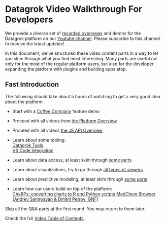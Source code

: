 # Datagrok Video Walkthrough For Developers

We provide a diverse set of [recorded overviews](video-contents.md) and demos for the Datagrok platform on our [Youtube channel](https://www.youtube.com/channel/UCXPHEjOd4gyZ6m6Ji-iOBYg). Please subscribe to this channel to receive the latest updates!

In this document, we’ve structured these video content parts in a way to let you skim through what you find most interesting. Many parts are useful not only for the most of the regular platform users, but also for the developer expanding the platform with plugins and building apps atop.

## Fast Introduction

The following should take about 5 hours of watching to get a very good idea about the platform.

* Start with a [Coffee Company](https://www.youtube.com/watch?v=tVwpRB8fikQ) feature demo

* Proceed with all videos from [the Platform Overview](video-contents.md/#getting-started)

* Proceed with all videos [the JS API Overview](#java-script-api)

* Learn about some tooling:  
[Datagrok Tools](https://www.youtube.com/watch?v=zVVmlRorpjg&t=258s)  
[VS Code Integration](https://www.youtube.com/watch?v=zVVmlRorpjg&t=870s)  

* Learn about data access, at least skim through [some parts](video-contents.md/#data-access)

* Learn about visualizations, try to go through [all types of viewers](video-contents.md/#visualization)

* Learn about predictive modeling, at least skim through [some parts](video-contents.md/#predictive-modeling)

* Learn how our users build on top of the platform:  
[ChaRPy: converting charts to R and Python scripts](https://www.youtube.com/watch?v=seAgx5TbrzI&t=162s)
[MedChem Browser (Andrey Santrosyan & Dmitrii Petrov, GNF)](https://www.youtube.com/watch?v=seAgx5TbrzI&t=970s)

Skip all the Q&A parts at the first round. You may return to them later.

Check the full [Video Table of Contents](video-contents.md).
